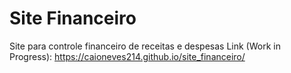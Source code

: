 # Site Financeiro

Site para controle financeiro de receitas e despesas
Link (Work in Progress): https://caioneves214.github.io/site_financeiro/
